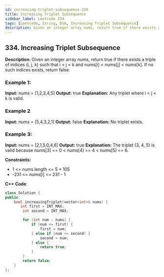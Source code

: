 ```yaml
---
id: increasing-triplet-subsequence-334
title: Increasing Triplet Subsequence
sidebar_label: Leetcode 334
tags: [Leetcode, String, DSA, Increasing Triplet Subsequence]
description: Given an integer array nums, return true if there exists a triple of indices (i, j, k) such that i < j < k and nums[i] < nums[j] < nums[k]. If no such indices exists, return false.
---
```


## 334. Increasing Triplet Subsequence
**Description**: 
Given an integer array nums, return true if there exists a triple of indices (i, j, k) such that i < j < k and nums[i] < nums[j] < nums[k]. If no such indices exists, return false.

### Example 1:

**Input:** nums = [1,2,3,4,5]
**Output:** true
**Explanation:** Any triplet where i < j < k is valid.
### Example 2

**Input:** nums = [5,4,3,2,1]
**Output:** false
**Explanation:** No triplet exists.
### Example 3:

**Input:** nums = [2,1,5,0,4,6]
**Output:** true
**Explanation:** The triplet (3, 4, 5) is valid because nums[3] == 0 < nums[4] == 4 < nums[5] == 6.
 
**Constraints:**

- 1 <= nums.length <= 5 * 105
- -231 <= nums[i] <= 231 - 1
 
**C++ Code**:
```cpp
class Solution {
public:
    bool increasingTriplet(vector<int>& nums) {
       int first = INT_MAX;
        int second = INT_MAX;

        for (int num : nums) {
            if (num <= first) {
                first = num;
            } else if (num <= second) {
                second = num;
            } else {
                return true;
            }
        }
        return false; 
    }
};

```
